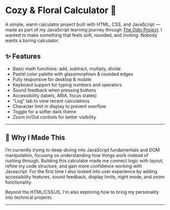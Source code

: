 # Cozy & Floral Calculator 🌸
A simple, warm calculator project built with HTML, CSS, and JavaScript — made as part of my JavaScript learning journey through [The Odin Project](https://www.theodinproject.com/).
I wanted to make something that feels soft, rounded, and inviting. Nobody wants a boring calculator.

## ✨ Features

- Basic math functions: add, subtract, multiply, divide
- Pastel color palette with glassmorphism & rounded edges
- Fully responsive for desktop & mobile
- Keyboard support for typing numbers and operators
- Sound feedback when pressing buttons
- Accessibility (labels, ARIA, focus states)
- “Log” tab to view recent calculations
- Character limit in display to prevent overflow
- Toggle for a softer dark theme
- Zoom In/Out controls for better visibility

---

## 🌼 Why I Made This

I’m currently *trying to* deep-diving into JavaScript fundamentals and DOM manipulation, focusing on understanding how things work instead of rushing through. 
Building this calculator made me connect logic with layout, refine my code structure, and gain more confidence working with Javascript. For the first time I also looked into user experience by adding accessibility features, sound feedback, display limits, night mode, and zoom functionality.

Beyond the HTML/CSS/JS, I'm also exploring how to bring my personality into technical projects.

---
